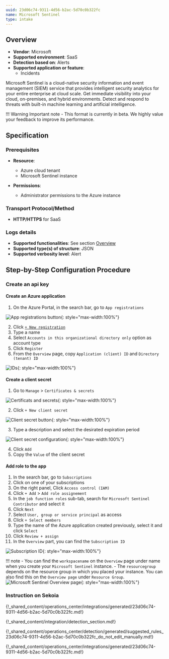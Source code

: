 ```yaml
---
uuid: 23d06c74-9311-4d56-b2ac-5d70c0b322fc
name: Microsoft Sentinel
type: intake
---
```


## Overview

- **Vendor**: Microsoft
- **Supported environment**: SaaS
- **Detection based on**: Alerts
- **Supported application or feature**:
    - Incidents


Microsoft Sentinel is a cloud-native security information and event management (SIEM) service that provides intelligent security analytics for your entire enterprise at cloud scale. Get immediate visibility into your cloud, on-premises, and hybrid environments. Detect and respond to threats with built-in machine learning and artificial intelligence.

!!! Warning
    Important note - This format is currently in beta. We highly value your feedback to improve its performance.

## Specification

### Prerequisites

- **Resource**:
    - Azure cloud tenant
    - Microsoft Sentinel instance

- **Permissions**:
    - Administrator permissions to the Azure instance

### Transport Protocol/Method

- **HTTP/HTTPS** for SaaS

### Logs details

- **Supported functionalities**: See section [Overview](#overview)
- **Supported type(s) of structure**: JSON
- **Supported verbosity level**: Alert

## Step-by-Step Configuration Procedure

### Create an api key

#### Create an Azure application

1. On the Azure Portal, in the search bar, go to `App registrations`

![App registrations button](/assets/operation_center/integration_catalog/cloud_and_saas/microsoft_sentinel/app_registration_button.png){: style="max-width:100%"}

2. Click [`+ New registration`](https://portal.azure.com/#view/Microsoft_AAD_RegisteredApps/CreateApplicationBlade/quickStartType~/null/isMSAApp~/false)
3. Type a name
4. Select `Accounts in this organizational directory only` option as account type
5. Click `Register`
6. From the `Overview` page, copy `Application (client) ID` and `Directory (tenant) ID`

![IDs](/assets/operation_center/integration_catalog/cloud_and_saas/microsoft_sentinel/ids.png){: style="max-width:100%"}

#### Create a client secret

1. Go to `Manage` > `Certificates & secrets`

![Certificats and secrets](/assets/operation_center/integration_catalog/cloud_and_saas/microsoft_sentinel/certificats_secrets.png){: style="max-width:100%"}

2. Click `+ New client secret`

![Client secret button](/assets/operation_center/integration_catalog/cloud_and_saas/microsoft_sentinel/button_create_new_button.png){: style="max-width:100%"}

3. Type a description and select the desirated expiration period

![Client secret configuration](/assets/operation_center/integration_catalog/cloud_and_saas/microsoft_sentinel/add_client_secret.png){: style="max-width:100%"}

4. Click `Add`
5. Copy the `Value` of the client secret

#### Add role to the app

1. In the search bar, go to `Subscriptions`
2. Click on one of your subscriptions
3. On the right panel, Click `Access control (IAM)`
4. Click `+ Add` > `Add role assignement`
5. In the `job function roles` sub-tab, search for `Microsoft Sentinel Contributor` and select it
6. Click `Next`
7. Select `User, group or service principal` as access
8. Click `+ Select members`
9. Type the name of the Azure application created previously, select it and click `Select`
10. Click `Review + assign`
11. In the `Overview` part, you can find the `Subscription ID`

![Subscription ID](/assets/operation_center/integration_catalog/cloud_and_saas/microsoft_sentinel/subscription_id.png){: style="max-width:100%"}


!!! note
    - You can find the `workspacename` on the `Overview` page under name when you create your `Microsoft Sentinel` instance.
    - The `resourcegroup` depends on the resource group in which you placed your instance. You can also find this on the `Overview page` under `Resource Group`.
    ![Microsoft Sentinel Overview page](/assets/operation_center/integration_catalog/cloud_and_saas/microsoft_sentinel/microsoft_sentinel_overview.png){: style="max-width:100%"}

### Instruction on Sekoia

{!_shared_content/operations_center/integrations/generated/23d06c74-9311-4d56-b2ac-5d70c0b322fc.md!}

{!_shared_content/integration/detection_section.md!}

{!_shared_content/operations_center/detection/generated/suggested_rules_23d06c74-9311-4d56-b2ac-5d70c0b322fc_do_not_edit_manually.md!}

{!_shared_content/operations_center/integrations/generated/23d06c74-9311-4d56-b2ac-5d70c0b322fc.md!}
